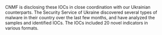 CNMF is disclosing these IOCs in close coordination with our Ukrainian counterparts. The Security Service of Ukraine discovered several types of malware in their country over the last few months, and have analyzed the samples and identified IOCs. The IOCs included 20 novel indicators in various formats. 
